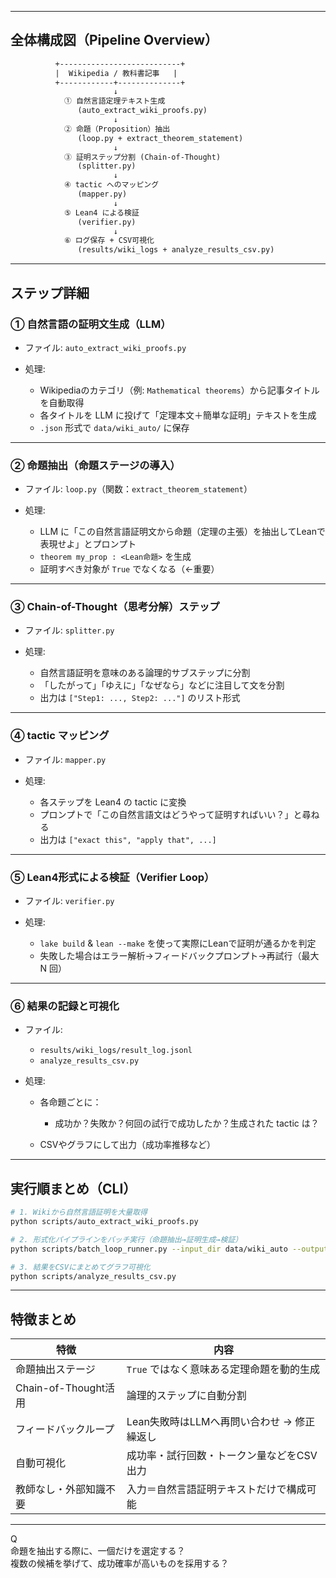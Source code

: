 
---

##  全体構成図（Pipeline Overview）

```txt
          +---------------------------+
          |  Wikipedia / 教科書記事   |
          +------------+--------------+
                       ↓
            ① 自然言語定理テキスト生成
               (auto_extract_wiki_proofs.py)
                       ↓
            ② 命題（Proposition）抽出
               (loop.py + extract_theorem_statement)
                       ↓
            ③ 証明ステップ分割 (Chain-of-Thought)
               (splitter.py)
                       ↓
            ④ tactic へのマッピング
               (mapper.py)
                       ↓
            ⑤ Lean4 による検証
               (verifier.py)
                       ↓
            ⑥ ログ保存 + CSV可視化
               (results/wiki_logs + analyze_results_csv.py)
```

---

##  ステップ詳細

###  ① 自然言語の証明文生成（LLM）

* ファイル: `auto_extract_wiki_proofs.py`
* 処理:

  * Wikipediaのカテゴリ（例: `Mathematical theorems`）から記事タイトルを自動取得
  * 各タイトルを LLM に投げて「定理本文＋簡単な証明」テキストを生成
  * `.json` 形式で `data/wiki_auto/` に保存

---

###  ② 命題抽出（命題ステージの導入）

* ファイル: `loop.py`（関数：`extract_theorem_statement`）
* 処理:

  * LLM に「この自然言語証明文から命題（定理の主張）を抽出してLeanで表現せよ」とプロンプト
  * `theorem my_prop : <Lean命題>` を生成
  * 証明すべき対象が `True` でなくなる（←重要）

---

###  ③ Chain-of-Thought（思考分解）ステップ

* ファイル: `splitter.py`
* 処理:

  * 自然言語証明を意味のある論理的サブステップに分割
  * 「したがって」「ゆえに」「なぜなら」などに注目して文を分割
  * 出力は `["Step1: ..., Step2: ..."]` のリスト形式

---

###  ④ tactic マッピング

* ファイル: `mapper.py`
* 処理:

  * 各ステップを Lean4 の tactic に変換
  * プロンプトで「この自然言語文はどうやって証明すればいい？」と尋ねる
  * 出力は `["exact this", "apply that", ...]`

---

###  ⑤ Lean4形式による検証（Verifier Loop）

* ファイル: `verifier.py`
* 処理:

  * `lake build` & `lean --make` を使って実際にLeanで証明が通るかを判定
  * 失敗した場合はエラー解析→フィードバックプロンプト→再試行（最大 N 回）

---

###  ⑥ 結果の記録と可視化

* ファイル:

  * `results/wiki_logs/result_log.jsonl`
  * `analyze_results_csv.py`
* 処理:

  * 各命題ごとに：

    * 成功か？失敗か？何回の試行で成功したか？生成された tactic は？
  * CSVやグラフにして出力（成功率推移など）

---

## 実行順まとめ（CLI）

```bash
# 1. Wikiから自然言語証明を大量取得
python scripts/auto_extract_wiki_proofs.py

# 2. 形式化パイプラインをバッチ実行（命題抽出→証明生成→検証）
python scripts/batch_loop_runner.py --input_dir data/wiki_auto --output_dir results/wiki_logs

# 3. 結果をCSVにまとめてグラフ可視化
python scripts/analyze_results_csv.py
```

---

##  特徴まとめ

| 特徴                    | 内容                         |
| --------------------- | -------------------------- |
|  命題抽出ステージ           | `True` ではなく意味ある定理命題を動的生成   |
|  Chain-of-Thought活用 | 論理的ステップに自動分割               |
|  フィードバックループ         | Lean失敗時はLLMへ再問い合わせ → 修正繰返し |
|  自動可視化              | 成功率・試行回数・トークン量などをCSV出力     |
|  教師なし・外部知識不要        | 入力＝自然言語証明テキストだけで構成可能       |

---

Q  
命題を抽出する際に、一個だけを選定する？  
複数の候補を挙げて、成功確率が高いものを採用する？

